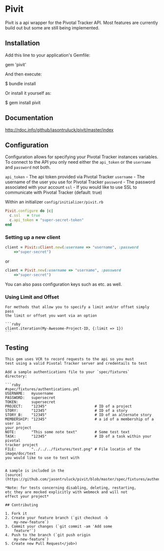 # Pivit 

Pivit is a api wrapper for the Pivotal Tracker API. Most features are currently
build out but some are still being implemented.

## Installation

Add this line to your application's Gemfile:

gem 'pivit'

And then execute:

$ bundle install

Or install it yourself as:

$ gem install pivit

## Documentation

http://rdoc.info/github/jasontruluck/pivit/master/index

## Configuration

Configuration allows for specifying your Pivotal Tracker instances variables. To
connect to the API you only need either the `api_token` or the `username` and
`password` not both.

`api_token` - The api token provided via Pivotal Tracker
`username`  - The username of the user you use for Pivotal Tracker
`password`  - The password associated with your account
`ssl`       - If you would like to use SSL to communicate with Pivotal Tracker
(default: true)

Within an initializer `config/initializer/pivit.rb`

```ruby
Pivit.configure do |c|
  c.ssl   = true
  c.api_token = "super-secret-token"
end
```

### Setting up a new client

```ruby
client = Pivit::Client.new(:username => "username", :password
    =>"super-secret")
```
or
```ruby
client = Pivit.new(:username => "username", :password
    =>"super-secret")
```

You can also pass configuration keys such as  etc. as well.

### Using Limit and Offset

    For methods that allow you to specify a limit and/or offset simply pass
    the limit or offset you want via an option

    ```ruby
    client.iteration(My-Awesome-Project-ID, {:limit => 1})
    ```

## Testing

    This gem uses VCR to record requests to the api so you must
    test using a valid Pivotal Tracker server and credentails to test

    Add a sample authentications file to your `spec/fixtures`
    directory:

    ```ruby
    #spec/fixtures/authentications.yml
    USERNAME:   myusername
    PASSWORD:   supersecret
    TOKEN:      supersecret
    PROJECT:    "12345"                      # ID of a project
    STORY:      "12345"                      # ID of a story
    STORY_B:    "12345"                      # ID of an alternate story
    MEMBERSHIP: "12345"                      # a id of a membership of a user in
    your project
    NOTE:       "This some note text"        # Some test text
    TASK:       "12345"                      # ID of a task within your pivotal
    tracker project 
    FILE:       "../../../fixtures/test.png" # File locatin of the image/doc/text
    you would like to use to test with
  ```

  A sample is included in the
  [source](https://github.com/jasontruluck/pivit/blob/master/spec/fixtures/authentications.yml.sample).

  *Note: for tests concerning disabling, deleting, restarting,
  etc they are mocked explicitly with webmock and will not
  effect your project*

## Contributing

  1. Fork it
  2. Create your feature branch (`git checkout -b
      my-new-feature`)
  3. Commit your changes (`git commit -am 'Add some
      feature'`)
  4. Push to the branch (`git push origin
      my-new-feature`)
  5. Create new Pull Request</job>)
